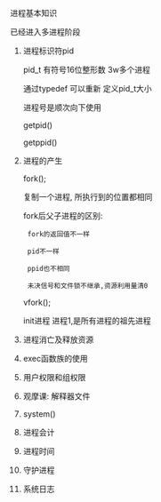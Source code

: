 进程基本知识

已经进入多进程阶段


1. 进程标识符pid

    pid_t 有符号16位整形数  3w多个进程

    通过typedef 可以重新 定义pid_t大小

    进程号是顺次向下使用

    getpid()

    getppid()


2. 进程的产生

    fork();

    复制一个进程, 所执行到的位置都相同

    fork后父子进程的区别:

        fork的返回值不一样

        pid不一样

        ppid也不相同

        未决信号和文件锁不继承,资源利用量清0


    vfork();

    init进程 进程1,是所有进程的祖先进程

3. 进程消亡及释放资源

4. exec函数族的使用

5. 用户权限和组权限

6. 观摩课: 解释器文件

7. system()

8. 进程会计

9. 进程时间

10. 守护进程

11. 系统日志